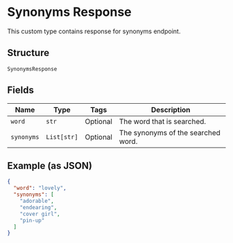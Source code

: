 
# Synonyms Response

This custom type contains response for synonyms endpoint.

## Structure

`SynonymsResponse`

## Fields

| Name | Type | Tags | Description |
|  --- | --- | --- | --- |
| `word` | `str` | Optional | The word that is searched. |
| `synonyms` | `List[str]` | Optional | The synonyms of the searched word. |

## Example (as JSON)

```json
{
  "word": "lovely",
  "synonyms": [
    "adorable",
    "endearing",
    "cover girl",
    "pin-up"
  ]
}
```

